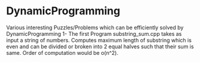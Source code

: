 # DynamicProgramming
Various interesting Puzzles/Problems which can be efficiently solved by DynamicProgramming 
1- The first Program substring_sum.cpp takes as input a string of numbers. Computes maximum length of substring which
is even and can be divided or broken into 2 equal halves such that their sum is same. Order of computation would be o(n^2).
